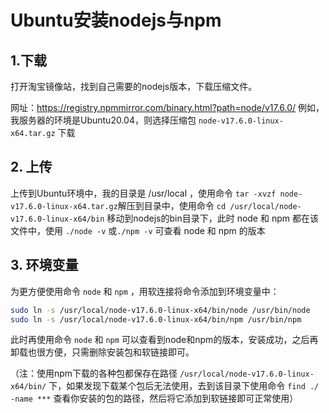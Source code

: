 # Ubuntu安装nodejs与npm

## 1.下载

打开淘宝镜像站，找到自己需要的nodejs版本，下载压缩文件。

网址：<a href="https://registry.npmmirror.com/binary.html?path=node/v17.6.0/">https://registry.npmmirror.com/binary.html?path=node/v17.6.0/</a>
例如，我服务器的环境是Ubuntu20.04，则选择压缩包 `node-v17.6.0-linux-x64.tar.gz` 下载



## 2. 上传

上传到Ubuntu环境中，我的目录是 /usr/local ，使用命令 `tar -xvzf node-v17.6.0-linux-x64.tar.gz`解压到目录中，使用命令 `cd /usr/local/node-v17.6.0-linux-x64/bin` 移动到nodejs的bin目录下，此时 node 和 npm 都在该文件中，使用 `./node -v` 或`./npm -v` 可查看 node 和 npm 的版本



## 3. 环境变量

为更方便使用命令 `node` 和 `npm` ，用软连接将命令添加到环境变量中：

```bash
sudo ln -s /usr/local/node-v17.6.0-linux-x64/bin/node /usr/bin/node
sudo ln -s /usr/local/node-v17.6.0-linux-x64/bin/npm /usr/bin/npm
```

此时再使用命令 `node` 和 `npm` 可以查看到node和npm的版本，安装成功，之后再卸载也很方便，只需删除安装包和软链接即可。

（注：使用npm下载的各种包都保存在路径 `/usr/local/node-v17.6.0-linux-x64/bin/` 下，如果发现下载某个包后无法使用，去到该目录下使用命令 `find ./ -name ***` 查看你安装的包的路径，然后将它添加到软链接即可正常使用）